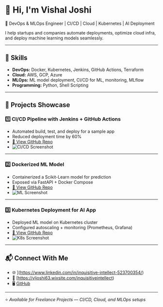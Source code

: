 # 👋 Hi, I'm Vishal Joshi  
🚀 DevOps & MLOps Engineer | CI/CD | Cloud | Kubernetes | AI Deployment  

I help startups and companies automate deployments, optimize cloud infra, and deploy machine learning models seamlessly.  

---

## 🔧 Skills
- **DevOps:** Docker, Kubernetes, Jenkins, GitHub Actions, Terraform  
- **Cloud:** AWS, GCP, Azure  
- **MLOps:** ML model deployment, CI/CD for ML, monitoring, MLflow  
- **Programming:** Python, Shell Scripting  

---

## 📂 Projects Showcase

### 1️⃣ CI/CD Pipeline with Jenkins + GitHub Actions  
- Automated build, test, and deploy for a sample app  
- Reduced deployment time by 60%  
- [🔗 View GitHub Repo](https://github.com/yourusername/devops-ci-cd)  
- ![CI/CD Screenshot](assets/cicd.png)  

---

### 2️⃣ Dockerized ML Model  
- Containerized a Scikit-Learn model for prediction  
- Exposed via FastAPI + Docker Compose  
- [🔗 View GitHub Repo](https://github.com/yourusername/docker-ml-model)  
- ![ML Screenshot](assets/ml-docker.png)  

---

### 3️⃣ Kubernetes Deployment for AI App  
- Deployed ML model on Kubernetes cluster  
- Configured autoscaling + monitoring (Prometheus, Grafana)  
- [🔗 View GitHub Repo](https://github.com/yourusername/k8s-ml-deploy)  
- ![K8s Screenshot](assets/k8s.png)  

---

## 📬 Connect With Me
- 🌐 ](https://www.linkedin.com/in/inquisitive-intellect-523700354/)  
- 📧 [https://vljoshi63.wixsite.com/inquisitiveintellect)
- 🖥️ [GitHub](https://github.com/vishaljoshi-portfollio)  

---
⭐️ *Available for Freelance Projects — CI/CD, Cloud, and MLOps setups*
